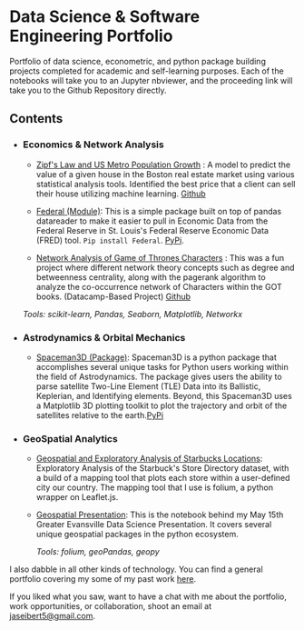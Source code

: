 # Data Science & Software Engineering Portfolio
Portfolio of data science, econometric, and python package building projects completed for academic and self-learning purposes. Each of the notebooks will take you to an Jupyter nbviewer, and the proceeding link will take you to the Github Repository directly.

## Contents

- ### Economics & Network Analysis

   - [Zipf's Law and US Metro Population Growth](https://nbviewer.jupyter.org/github/Jaseibert/Zipfs_Law_Population_Growth/blob/master/Notebook.ipynb) : A model to predict the value of a given house in the Boston real estate market using various statistical analysis tools. Identified the best price that a client can sell their house utilizing machine learning. [Github](https://github.com/Jaseibert/Zipfs_Law_Population_Growth) 
  
   - [Federal (Module)](https://github.com/Jaseibert/Federal): This is a simple package built on top of pandas datareader to    make it easier to pull in Economic Data from the Federal Reserve in St. Louis's Federal Reserve Economic Data (FRED) tool. `Pip install Federal`. [PyPi](https://pypi.org/project/Federal/). 

   - [Network Analysis of Game of Thrones Characters](https://nbviewer.jupyter.org/github/Jaseibert/Network-Analysis-Game-of-Thrones/blob/master/notebook.ipynb) : This was a fun project where different network theory concepts such as degree and betweenness centrality, along with the pagerank algorithm to analyze the co-occurrence network of Characters within the GOT books. (Datacamp-Based Project) [Github](https://github.com/Jaseibert/Network-Analysis-Game-of-Thrones) 
 
	_Tools: scikit-learn, Pandas, Seaborn, Matplotlib, Networkx_ 

- ### Astrodynamics & Orbital Mechanics

	- [Spaceman3D (Package)](https://github.com/Jaseibert/SpaceMan): Spaceman3D is a python package that accomplishes several unique tasks for Python users working within the field of Astrodynamics. The package gives users the ability to parse satellite Two-Line Element (TLE) Data into its Ballistic, Keplerian, and Identifying elements. Beyond, this Spaceman3D uses a Matplotlib 3D plotting toolkit to plot the trajectory and orbit of the satellites relative to the earth.[PyPi](https://pypi.org/project/Spaceman3D/)
	
- ### GeoSpatial Analytics

	- [Geospatial and Exploratory Analysis of Starbucks Locations](https://nbviewer.jupyter.org/github/Jaseibert/Starbucks_GeoSpatial_Analysis/blob/master/Notebook.ipynb): Exploratory Analysis of the Starbuck's Store Directory dataset, with a build of a mapping tool that plots each store within a user-defined city our country. The mapping tool that I use is folium, a python wrapper on Leaflet.js.
  
  - [Geospatial Presentation](https://nbviewer.jupyter.org/github/Jaseibert/GeospatialPresentation/blob/master/Geospatial-Analysis-Intro.ipynb): This is the notebook behind my May 15th Greater Evansville Data Science Presentation. It covers several unique geospatial packages in the python ecosystem.
 
	_Tools: folium, geoPandas, geopy_

I also dabble in all other kinds of technology. You can find a general portfolio covering my some of my past work [here](https://jeremyseibert.com).

If you liked what you saw, want to have a chat with me about the portfolio, work opportunities, or collaboration, shoot an email at jaseibert5@gmail.com. 
